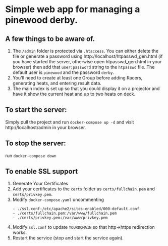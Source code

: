 # Simple web app for managing a pinewood derby.

## A few things to be aware of.

1. The `/admin` folder is protected via `.htaccess`. You can either delete the file or generate a password using http://localhost/htpasswd_gen.html (if you have started the server, otherwise open htpasswd_gen.html in your browser) then add that `user:password` string to the `htpasswd` file. The default user is `pinewood` and the password `derby`.
2. You'll need to create at least one Group before adding Racers, generating heats, and entering result data.
3. The main index is set up so that you could display it on a projector and have it show the current heat and up to two heats on deck.

## To start the server:

Simply pull the project and run `docker-compose up -d`
and visit http://localhost/admin in your browser.


## To stop the server:

run `docker-compose down`


## To enable SSL support

1. Generate Your Certificates
2. Add your certificates to the `certs` folder as `certs/fullchain.pem` and `certs/privkey.pem`.
3. Modify `docker-compose.yaml` uncommenting
   ``` 
   - ./ssl.conf:/etc/apache2/sites-enabled/000-default.conf
   - ./certs/fullchain.pem:/var/www/fullchain.pem
   - ./certs/privkey.pem:/var/www/privkey.pem
   ```
4. Modify `ssl.conf` to update `YOURDOMAIN` so that http->https redirection works.
5. Restart the service (stop and start the service again).